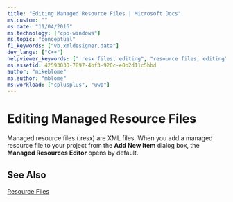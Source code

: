 ```yaml
---
title: "Editing Managed Resource Files | Microsoft Docs"
ms.custom: ""
ms.date: "11/04/2016"
ms.technology: ["cpp-windows"]
ms.topic: "conceptual"
f1_keywords: ["vb.xmldesigner.data"]
dev_langs: ["C++"]
helpviewer_keywords: [".resx files, editing", "resource files, editing", "resx files, editing"]
ms.assetid: 42593030-7897-4bf3-920c-e0b2d11c5bbd
author: "mikeblome"
ms.author: "mblome"
ms.workload: ["cplusplus", "uwp"]
---
```

# Editing Managed Resource Files

Managed resource files (.resx) are XML files. When you add a managed resource file to your project from the **Add New Item** dialog box, the **Managed Resources Editor** opens by default.

## See Also

[Resource Files](../windows/resource-files-visual-studio.md)